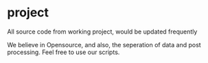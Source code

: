 # project
All source code from working project, would be updated frequently

We believe in Opensource, and also, the seperation of data and post processing. Feel free to use our scripts.
